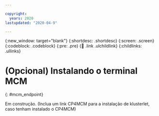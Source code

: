 ```yaml
---

copyright:
  years: 2020
lastupdated: "2020-04-9"

---
```


{:new_window: target="blank"}
{:shortdesc: .shortdesc}
{:screen: .screen}
{:codeblock: .codeblock}
{:pre: .pre}
{:child: .link .ulchildlink}
{:childlinks: .ullinks}

# (Opcional) Instalando o terminal MCM
{: #mcm_endpoint}

Em construção. (Inclua um link CP4MCM para a instalação de klusterlet, caso tenham instalado o CP4MCM) 
